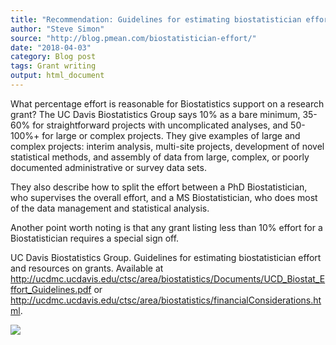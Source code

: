 ```yaml
---
title: "Recommendation: Guidelines for estimating biostatistician effort and resources on grants"
author: "Steve Simon"
source: "http://blog.pmean.com/biostatistician-effort/"
date: "2018-04-03"
category: Blog post
tags: Grant writing
output: html_document
---
```


What percentage effort is reasonable for Biostatistics support on a
research grant? The UC Davis Biostatistics Group says 10% as a bare
minimum, 35-60% for straightforward projects with uncomplicated
analyses, and 50-100%+ for large or complex projects. They give examples
of large and complex projects: interim analysis, multi-site projects,
development of novel statistical methods, and assembly of data from
large, complex, or poorly documented administrative or survey data sets.

They also describe how to split the effort between a PhD
Biostatistician, who supervises the overall effort, and a MS
Biostatistician, who does most of the data management and statistical
analysis.

Another point worth noting is that any grant listing less than 10%
effort for a Biostatistician requires a special sign off.

<!---More--->

UC Davis Biostatistics Group. Guidelines for estimating biostatistician
effort and resources on grants. Available at
<http://ucdmc.ucdavis.edu/ctsc/area/biostatistics/Documents/UCD_Biostat_Effort_Guidelines.pdf>
or
<http://ucdmc.ucdavis.edu/ctsc/area/biostatistics/financialConsiderations.html>.

![](../../../web/images/biostatistician-effort01.png)




